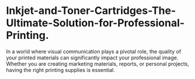 # Inkjet-and-Toner-Cartridges-The-Ultimate-Solution-for-Professional-Printing.
In a world where visual communication plays a pivotal role, the quality of your printed materials can significantly impact your professional image. Whether you are creating marketing materials, reports, or personal projects, having the right printing supplies is essential. 
